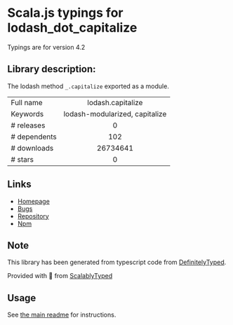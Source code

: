
# Scala.js typings for lodash_dot_capitalize

Typings are for version 4.2

## Library description:
The lodash method `_.capitalize` exported as a module.

|                    |                 |
| ------------------ | :-------------: |
| Full name          | lodash.capitalize |
| Keywords           | lodash-modularized, capitalize |
| # releases         | 0 |
| # dependents       | 102 |
| # downloads        | 26734641 |
| # stars            | 0 |

## Links
- [Homepage](https://lodash.com/)
- [Bugs](https://github.com/lodash/lodash/issues)
- [Repository](https://github.com/lodash/lodash)
- [Npm](https://www.npmjs.com/package/lodash.capitalize)
    


## Note
This library has been generated from typescript code from [DefinitelyTyped](https://definitelytyped.org).

Provided with :purple_heart: from [ScalablyTyped](https://github.com/oyvindberg/ScalablyTyped)

## Usage
See [the main readme](../../readme.md) for instructions.


